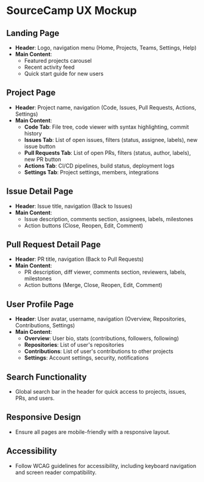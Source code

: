 # SourceCamp UX Mockup

## Landing Page
- **Header**: Logo, navigation menu (Home, Projects, Teams, Settings, Help)
- **Main Content**:
  - Featured projects carousel
  - Recent activity feed
  - Quick start guide for new users

## Project Page
- **Header**: Project name, navigation (Code, Issues, Pull Requests, Actions, Settings)
- **Main Content**:
  - **Code Tab**: File tree, code viewer with syntax highlighting, commit history
  - **Issues Tab**: List of open issues, filters (status, assignee, labels), new issue button
  - **Pull Requests Tab**: List of open PRs, filters (status, author, labels), new PR button
  - **Actions Tab**: CI/CD pipelines, build status, deployment logs
  - **Settings Tab**: Project settings, members, integrations

## Issue Detail Page
- **Header**: Issue title, navigation (Back to Issues)
- **Main Content**:
  - Issue description, comments section, assignees, labels, milestones
  - Action buttons (Close, Reopen, Edit, Comment)

## Pull Request Detail Page
- **Header**: PR title, navigation (Back to Pull Requests)
- **Main Content**:
  - PR description, diff viewer, comments section, reviewers, labels, milestones
  - Action buttons (Merge, Close, Reopen, Edit, Comment)

## User Profile Page
- **Header**: User avatar, username, navigation (Overview, Repositories, Contributions, Settings)
- **Main Content**:
  - **Overview**: User bio, stats (contributions, followers, following)
  - **Repositories**: List of user's repositories
  - **Contributions**: List of user's contributions to other projects
  - **Settings**: Account settings, security, notifications

## Search Functionality
- Global search bar in the header for quick access to projects, issues, PRs, and users.

## Responsive Design
- Ensure all pages are mobile-friendly with a responsive layout.

## Accessibility
- Follow WCAG guidelines for accessibility, including keyboard navigation and screen reader compatibility.
